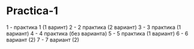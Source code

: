 # Practica-1
1 - практика 1 (1 варинт)
2 - 2 практика (2 вариант)
3 - 3 практика (1 вариант)
4 - 4 практика (без варианта)
5 - 5 практика (1 вариант)
6 - 6 вариант (2)
7 - 7 вариант (2)
